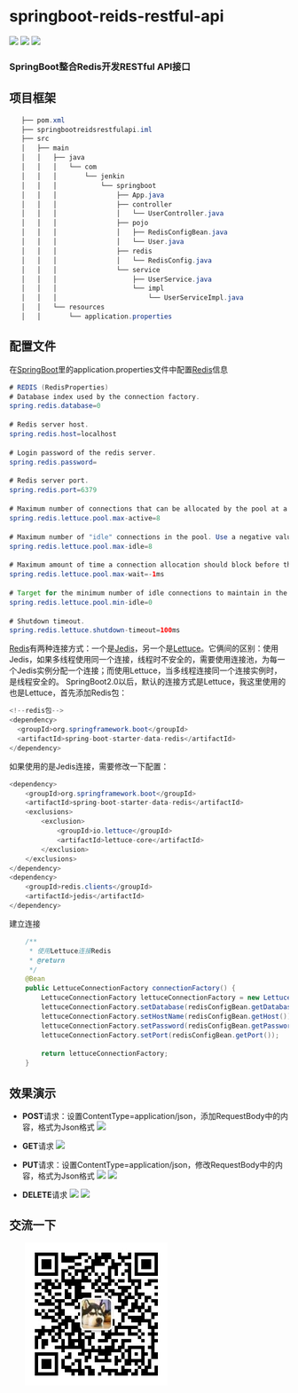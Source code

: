 # springboot-reids-restful-api
![](https://img.shields.io/badge/jdk-1.8+-green.svg?longCache=true&jdk=1.8+)
![](https://img.shields.io/badge/maven-3.5.4-red.svg?longCache=true&maven=3.5.4)
![](https://img.shields.io/badge/springboot-2.0.5.RELEASE-brightgreen.svg?longCache=true&springboot=2.0.5.RELEASE)
### SpringBoot整合Redis开发RESTful API接口
## 项目框架
```java
   ├── pom.xml
   ├── springbootreidsrestfulapi.iml
   ├── src
   │   ├── main
   │   │   ├── java
   │   │   │   └── com
   │   │   │       └── jenkin
   │   │   │           └── springboot
   │   │   │               ├── App.java
   │   │   │               ├── controller
   │   │   │               │   └── UserController.java
   │   │   │               ├── pojo
   │   │   │               │   ├── RedisConfigBean.java
   │   │   │               │   └── User.java
   │   │   │               ├── redis
   │   │   │               │   └── RedisConfig.java
   │   │   │               └── service
   │   │   │                   ├── UserService.java
   │   │   │                   └── impl
   │   │   │                       └── UserServiceImpl.java
   │   │   └── resources
   │   │       └── application.properties
```
## 配置文件
在[SpringBoot](https://spring.io/guides/gs/spring-boot/)里的application.properties文件中配置[Redis](https://redis.io/)信息
```java
# REDIS (RedisProperties)
# Database index used by the connection factory.
spring.redis.database=0

# Redis server host.
spring.redis.host=localhost

# Login password of the redis server.
spring.redis.password=

# Redis server port.
spring.redis.port=6379

# Maximum number of connections that can be allocated by the pool at a given time. Use a negative value for no limit.
spring.redis.lettuce.pool.max-active=8

# Maximum number of "idle" connections in the pool. Use a negative value to indicate an unlimited number of idle connections.
spring.redis.lettuce.pool.max-idle=8

# Maximum amount of time a connection allocation should block before throwing an exception when the pool is exhausted. Use a negative value to block indefinitely.
spring.redis.lettuce.pool.max-wait=-1ms

# Target for the minimum number of idle connections to maintain in the pool. This setting only has an effect if it is positive.
spring.redis.lettuce.pool.min-idle=0

# Shutdown timeout.
spring.redis.lettuce.shutdown-timeout=100ms
```

[Redis](https://redis.io/)有两种连接方式：一个是[Jedis](https://github.com/xetorthio/jedis)，另一个是[Lettuce](https://lettuce.io/)。它俩间的区别：使用Jedis，如果多线程使用同一个连接，线程时不安全的，需要使用连接池，为每一个Jedis实例分配一个连接；而使用Lettuce，当多线程连接同一个连接实例时，是线程安全的。
SpringBoot2.0以后，默认的连接方式是Lettuce，我这里使用的也是Lettuce，首先添加Redis包：
```java
<!--redis包-->
<dependency>
  <groupId>org.springframework.boot</groupId>
  <artifactId>spring-boot-starter-data-redis</artifactId>
</dependency>
```
如果使用的是Jedis连接，需要修改一下配置：
```java
<dependency>
	<groupId>org.springframework.boot</groupId>
	<artifactId>spring-boot-starter-data-redis</artifactId>
	<exclusions>
		<exclusion>
			<groupId>io.lettuce</groupId>
			<artifactId>lettuce-core</artifactId>
		</exclusion>
	</exclusions>
</dependency>
<dependency>
	<groupId>redis.clients</groupId>
	<artifactId>jedis</artifactId>
</dependency>
```
建立连接
```java
    /**
     * 使用Lettuce连接Redis
     * @return
     */
    @Bean
    public LettuceConnectionFactory connectionFactory() {
        LettuceConnectionFactory lettuceConnectionFactory = new LettuceConnectionFactory();
        lettuceConnectionFactory.setDatabase(redisConfigBean.getDatabase());
        lettuceConnectionFactory.setHostName(redisConfigBean.getHost());
        lettuceConnectionFactory.setPassword(redisConfigBean.getPassword());
        lettuceConnectionFactory.setPort(redisConfigBean.getPort());

        return lettuceConnectionFactory;
    }
```
## 效果演示
- **POST**请求：设置ContentType=application/json，添加RequestBody中的内容，格式为Json格式
 ![](https://github.com/JenkinWang/springboot-reids-restful-api/blob/master/images/Screen%20Shot%202018-10-16%20at%2011.34.09.png)

- **GET**请求
 ![](https://github.com/JenkinWang/springboot-reids-restful-api/blob/master/images/Screen%20Shot%202018-10-16%20at%2011.36.15.png)
- **PUT**请求：设置ContentType=application/json，修改RequestBody中的内容，格式为Json格式
 ![](https://github.com/JenkinWang/springboot-reids-restful-api/blob/master/images/Screen%20Shot%202018-10-16%20at%2011.37.25.png)
 ![](https://github.com/JenkinWang/springboot-reids-restful-api/blob/master/images/Screen%20Shot%202018-10-16%20at%2011.37.45.png)
- **DELETE**请求
 ![](https://github.com/JenkinWang/springboot-reids-restful-api/blob/master/images/Screen%20Shot%202018-10-16%20at%2011.38.09.png)
 ![](https://github.com/JenkinWang/springboot-reids-restful-api/blob/master/images/Screen%20Shot%202018-10-16%20at%2011.38.25.png)
 ## 交流一下
 &emsp;&emsp;![](https://github.com/JenkinWang/WeChatOfficialAccount/blob/master/images/qrcode_for_gh_7e1da67205e4_258.jpg)
